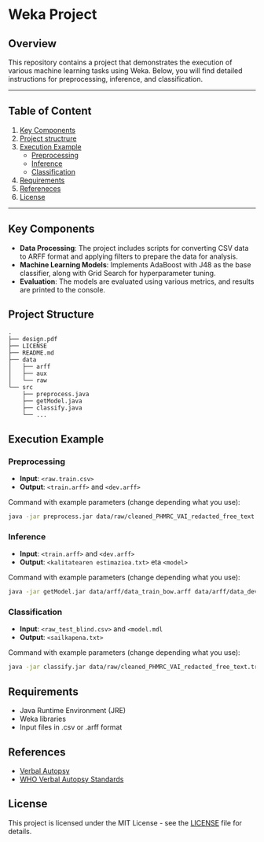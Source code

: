 # Weka Project

## Overview
This repository contains a project that demonstrates the execution of various machine learning tasks using Weka. Below, you will find detailed instructions for preprocessing, inference, and classification.

---

## Table of Content

1. [Key Components](#key-components)
2. [Project structrure](#project-structure)
3. [Execution Example](#execution-examples)
   - [Preprocessing](#preprocessing)
   - [Inference](#inference)
   - [Classification](#classification)
3. [Requirements](#requirements)
4. [Refereneces](#references)
5. [License](#license)

---

## Key Components
- **Data Processing**: The project includes scripts for converting CSV data to ARFF format and applying filters to prepare the data for analysis.
- **Machine Learning Models**: Implements AdaBoost with J48 as the base classifier, along with Grid Search for hyperparameter tuning.
- **Evaluation**: The models are evaluated using various metrics, and results are printed to the console.


## Project Structure
```
.
├── design.pdf
├── LICENSE
├── README.md
├── data
│   ├── arff
│   ├── aux
│   └── raw
└── src
    ├── preprocess.java
    ├── getModel.java
    ├── classify.java
    └── ...
```

## Execution Example

### Preprocessing

- **Input**: `<raw.train.csv>`
- **Output**: `<train.arff>` and `<dev.arff>`

Command with example parameters (change depending what you use):

```bash
java -jar preprocess.jar data/raw/cleaned_PHMRC_VAI_redacted_free_text.train.csv data/arff/data_train_bow.arff data/arff/data_dev_raw.arff
```

### Inference

- **Input**: `<train.arff>` and `<dev.arff>`
- **Output**: `<kalitatearen estimazioa.txt>` eta `<model>`

Command with example parameters (change depending what you use):

```bash
java -jar getModel.jar data/arff/data_train_bow.arff data/arff/data_dev_raw.arff data/emaitzak.txt data/AdaModel.mdl
```

### Classification

- **Input**: `<raw_test_blind.csv>` and `<model.mdl`
- **Output**: `<sailkapena.txt>`

Command with example parameters (change depending what you use):

```bash
java -jar classify.jar data/raw/cleaned_PHMRC_VAI_redacted_free_text.train.csv data/AdaModel.mdl data/iragarpenEmaitzak.txt
```

## Requirements

- Java Runtime Environment (JRE)
- Weka libraries
- Input files in .csv or .arff format


## References
- [Verbal Autopsy](https://www.healthdata.org/verbal-autopsy)
- [WHO Verbal Autopsy Standards](https://www.who.int/standards/classifications/other-classifications/verbal-autopsy-standards-ascertaining-and-attributing-causes-of-death-tool)

## License
This project is licensed under the MIT License - see the [LICENSE](LICENSE) file for details.

